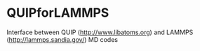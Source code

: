 # QUIPforLAMMPS
Interface between QUIP (http://www.libatoms.org) and LAMMPS (http://lammps.sandia.gov/) MD codes
